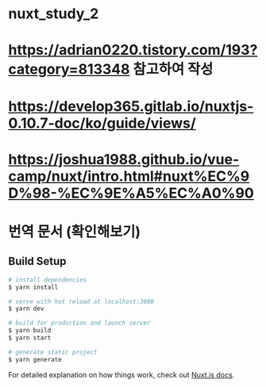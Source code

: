 # nuxt_study_2

# https://adrian0220.tistory.com/193?category=813348 참고하여 작성

# https://develop365.gitlab.io/nuxtjs-0.10.7-doc/ko/guide/views/

# https://joshua1988.github.io/vue-camp/nuxt/intro.html#nuxt%EC%9D%98-%EC%9E%A5%EC%A0%90

# 번역 문서 (확인해보기)

## Build Setup

```bash
# install dependencies
$ yarn install

# serve with hot reload at localhost:3000
$ yarn dev

# build for production and launch server
$ yarn build
$ yarn start

# generate static project
$ yarn generate
```

For detailed explanation on how things work, check out [Nuxt.js docs](https://nuxtjs.org).
